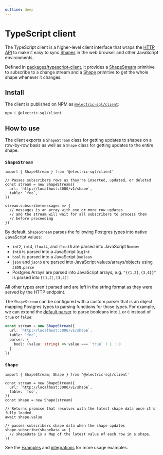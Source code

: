 ```yaml
---
outline: deep
---
```


# TypeScript client

The TypeScript client is a higher-level client interface that wraps the [HTTP API](/docs/api/http) to make it easy to sync [Shapes](/docs/guides/shapes) in the web browser and other JavaScript environments.

Defined in [packages/typescript-client](https://github.com/electric-sql/electric/tree/main/packages/typescript-client), it provides a [ShapeStream](#shapestream) primitive to subscribe to a change stream and a [Shape](#shape) primitive to get the whole shape whenever it changes.

## Install

The client is published on NPM as [`@electric-sql/client`](https://www.npmjs.com/package/@electric-sql/client):

```sh
npm i @electric-sql/client
```

## How to use

The client exports a `ShapeStream` class for getting updates to shapes on a row-by-row basis as well as a `Shape` class for getting updates to the entire shape.

### `ShapeStream`

```tsx
import { ShapeStream } from '@electric-sql/client'

// Passes subscribers rows as they're inserted, updated, or deleted
const stream = new ShapeStream({
  url: `http://localhost:3000/v1/shape`,
  table: `foo`,
})

stream.subscribe(messages => {
  // messages is an array with one or more row updates
  // and the stream will wait for all subscribers to process them
  // before proceeding
})
```

By default, `ShapeStream` parses the following Postgres types into native JavaScript values:
- `int2`, `int4`, `float4`, and `float8` are parsed into JavaScript `Number`
- `int8` is parsed into a JavaScript `BigInt`
- `bool` is parsed into a JavaScript `Boolean`
- `json` and `jsonb` are parsed into JavaScript values/arrays/objects using `JSON.parse`
- Postgres Arrays are parsed into JavaScript arrays, e.g. <code v-pre>"{{1,2},{3,4}}"</code> is parsed into `[[1,2],[3,4]]`

All other types aren't parsed and are left in the string format as they were served by the HTTP endpoint.

The `ShapeStream` can be configured with a custom parser that is an object mapping Postgres types to parsing functions for those types.
For example, we can extend the [default parser](https://github.com/electric-sql/electric/blob/main/packages/typescript-client/src/parser.ts#L14-L22) to parse booleans into `1` or `0` instead of `true` or `false`:

```ts
const stream = new ShapeStream({
  url: `http://localhost:3000/v1/shape`,
  table: `foo`,
  parser: {
    bool: (value: string) => value === `true` ? 1 : 0
  }
})
```

### `Shape`

```tsx
import { ShapeStream, Shape } from '@electric-sql/client'

const stream = new ShapeStream({
  url: `http://localhost:3000/v1/shape`,
  table: `foo`,
})
const shape = new Shape(stream)

// Returns promise that resolves with the latest shape data once it's fully loaded
await shape.value

// passes subscribers shape data when the shape updates
shape.subscribe(shapeData => {
  // shapeData is a Map of the latest value of each row in a shape.
})
```

See the [Examples](https://github.com/electric-sql/electric/tree/main/examples) and [integrations](/docs/api/integrations/react) for more usage examples.
